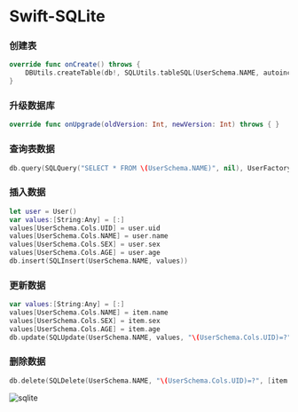 # Swift-SQLite

### 创建表
``` swift
override func onCreate() throws {
    DBUtils.createTable(db!, SQLUtils.tableSQL(UserSchema.NAME, autoincrementKey, UserSchema.Cols.ARRAY))
}
```

### 升级数据库
``` swift
override func onUpgrade(oldVersion: Int, newVersion: Int) throws { }
```

### 查询表数据
``` swift
db.query(SQLQuery("SELECT * FROM \(UserSchema.NAME)", nil), UserFactory())
```

### 插入数据
``` swift
let user = User()
var values:[String:Any] = [:]
values[UserSchema.Cols.UID] = user.uid
values[UserSchema.Cols.NAME] = user.name
values[UserSchema.Cols.SEX] = user.sex
values[UserSchema.Cols.AGE] = user.age
db.insert(SQLInsert(UserSchema.NAME, values))
```

### 更新数据
``` swift
var values:[String:Any] = [:]
values[UserSchema.Cols.NAME] = item.name
values[UserSchema.Cols.SEX] = item.sex
values[UserSchema.Cols.AGE] = item.age
db.update(SQLUpdate(UserSchema.NAME, values, "\(UserSchema.Cols.UID)=?", [item.uid]))
```

### 删除数据
``` swift
db.delete(SQLDelete(UserSchema.NAME, "\(UserSchema.Cols.UID)=?", [item.uid]))
```

![sqlite](https://github.com/user-attachments/assets/0196a95a-873b-4f0d-aa99-3420b03d4e0a)
